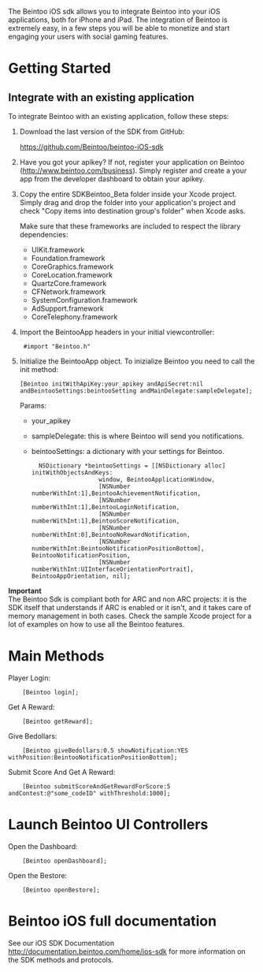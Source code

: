 The Beintoo iOS sdk allows you to integrate Beintoo into your iOS applications, both for iPhone and iPad.
The integration of Beintoo is extremely easy, in a few steps you will be able to monetize and start engaging your users with social gaming features.

Getting Started
===============

__Integrate with an existing application__
-----------

To integrate Beintoo with an existing application, follow these steps:

1. Download the last version of the SDK from GitHub:

     https://github.com/Beintoo/beintoo-iOS-sdk

2. Have you got your apikey? If not, register your application on Beintoo (http://www.beintoo.com/business). Simply register and create a your app from the developer dashboard to obtain your apikey.

3. Copy the entire SDKBeintoo_Beta folder inside your Xcode project. Simply drag and drop the folder into your application's project and check "Copy items into destination group's folder" when Xcode asks.
	
	 Make sure that these frameworks are included to respect the library dependencies: 
	 
	* UIKit.framework
	* Foundation.framework
	* CoreGraphics.framework
	* CoreLocation.framework
 	* QuartzCore.framework
 	* CFNetwork.framework
	* SystemConfiguration.framework
	* AdSupport.framework
	* CoreTelephony.framework

4. Import the BeintooApp headers in your initial viewcontroller:
 	
		#import "Beintoo.h"

5. 	Initialize the BeintooApp object. To inizialize Beintoo you need to call the init method:

		[Beintoo initWithApiKey:your_apikey andApiSecret:nil andBeintooSettings:beintooSetting andMainDelegate:sampleDelegate];

	Params:
   	- your_apikey 
   	- sampleDelegate: this is where Beintoo will send you notifications. 
   	- beintooSettings: a dictionary with your settings for Beintoo. 
		
			NSDictionary *beintooSettings = [[NSDictionary alloc] initWithObjectsAndKeys:
						     window, BeintooApplicationWindow,
		                     [NSNumber numberWithInt:1],BeintooAchievementNotification,
		                     [NSNumber numberWithInt:1],BeintooLoginNotification,
		                     [NSNumber numberWithInt:1],BeintooScoreNotification,
		                     [NSNumber numberWithInt:0],BeintooNoRewardNotification,
		         			 [NSNumber numberWithInt:BeintooNotificationPositionBottom], BeintooNotificationPosition,
						     [NSNumber numberWithInt:UIInterfaceOrientationPortrait], BeintooAppOrientation, nil];
  
 
 
__Important__  
The Beintoo Sdk is compliant both for ARC and non ARC projects: it is the SDK itself that understands if ARC is enabled or it isn't, and it takes care of memory management in both cases.
Check the sample Xcode project for a lot of examples on how to use all the Beintoo features.  


Main Methods
===============

Player Login:        
        
        [Beintoo login];

Get A Reward:         
                
        [Beintoo getReward];
        
Give Bedollars:       

        [Beintoo giveBedollars:0.5 showNotification:YES withPosition:BeintooNotificationPositionBottom];
		
Submit Score And Get A Reward: 
    
        [Beintoo submitScoreAndGetRewardForScore:5 andContest:@"some_codeID" withThreshold:1000];



Launch Beintoo UI Controllers
===============

Open the Dashboard:  

        [Beintoo openDashboard];

Open the Bestore:    

        [Beintoo openBestore];
		


Beintoo iOS full documentation
===============

See our iOS SDK Documentation http://documentation.beintoo.com/home/ios-sdk for more information on the SDK methods and protocols.
